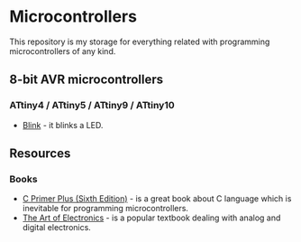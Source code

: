 # Microcontrollers

This repository is my storage for everything related with programming microcontrollers of any kind.

## 8-bit AVR microcontrollers
### ATtiny4 / ATtiny5 / ATtiny9 / ATtiny10
* [Blink](https://github.com/chovanj/Microcontrollers/tree/master/Architecture/AVR/8-bit/ATtiny4_ATtiny5_ATtiny9_ATtiny10/Blink) - it blinks a LED.

## Resources
### Books
* [C Primer Plus (Sixth Edition)](https://github.com/chovanj/Microcontrollers/blob/master/Resources/Books/C_Primer_Plus_6th_Edition.pdf) - is a great book about C language which is inevitable for programming microcontrollers.
* [The Art of Electronics](https://artofelectronics.net/the-book/table-of-contents/) - is a popular textbook dealing with analog and digital electronics.
